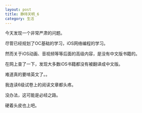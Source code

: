 ```yaml
---
layout: post
title: 静待天明_6
category: 生活
---
```


今天发现一个非常严肃的问题。

尽管已经规划了OC基础的学习，iOS网络编程的学习。

然而关于iOS动画、音视频等等后面的高级内容，是没有中文版书籍的。

在网上查了一下，发现大多数iOS书籍都没有被翻译成中文版。

难道真的要啃英文了。。

我连读6级试卷上的阅读文章都头疼。

没办法，这可能是必经之路。

硬着头皮也上吧。



